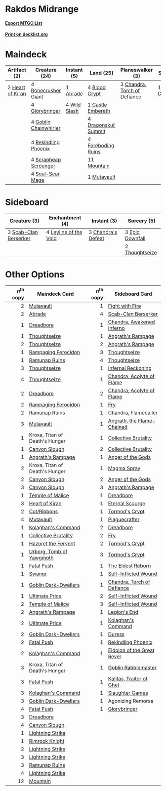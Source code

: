 # Rakdos Midrange

#### [Export MTGO List](../collection/Rakdos%20Midrange/Rakdos%20Midrange.txt)
#### [Print on decklist.org](http://decklist.org/?deckmain=1%09Abrade%0A4%09Blood%20Crypt%0A4%09Bonecrusher%20Giant%0A1%09Castle%20Embereth%0A3%09Chandra,%20Torch%20of%20Defiance%0A1%09Cut/Ribbons%0A4%09Dragonskull%20Summit%0A4%09Foreboding%20Ruins%0A4%09Glorybringer%0A4%09Goblin%20Chainwhirler%0A2%09Heart%20of%20Kiran%0A11%09Mountain%0A1%09Mutavault%0A4%09Rekindling%20Phoenix%0A4%09Scrapheap%20Scrounger%0A4%09Soul-Scar%20Mage%0A4%09Wild%20Slash&deckside=3%09Chandra's%20Defeat%0A3%09Epic%20Downfall%0A4%09Leyline%20of%20the%20Void%0A3%09Scab-Clan%20Berserker%0A2%09Thoughtseize)
# Maindeck

|                                       Artifact (2)                                        |                                         Creature (24)                                          |                                      Instant (5)                                      |                                           Land (25)                                           |                                           Planeswalker (3)                                            |                                      Sorcery (1)                                       |
|-------------------------------------------------------------------------------------------|------------------------------------------------------------------------------------------------|---------------------------------------------------------------------------------------|-----------------------------------------------------------------------------------------------|-------------------------------------------------------------------------------------------------------|----------------------------------------------------------------------------------------|
|2 [Heart of Kiran](http://gatherer.wizards.com/Pages/Card/Details.aspx?multiverseid=423820)|4 [Bonecrusher Giant](http://gatherer.wizards.com/Pages/Card/Details.aspx?multiverseid=473077)  |1 [Abrade](http://gatherer.wizards.com/Pages/Card/Details.aspx?multiverseid=430772)    |4 [Blood Crypt](http://gatherer.wizards.com/Pages/Card/Details.aspx?multiverseid=97102)        |3 [Chandra, Torch of Defiance](http://gatherer.wizards.com/Pages/Card/Details.aspx?multiverseid=417683)|1 [Cut/Ribbons](http://gatherer.wizards.com/Pages/Card/Details.aspx?multiverseid=426925)|
|                                                                                           |4 [Glorybringer](http://gatherer.wizards.com/Pages/Card/Details.aspx?multiverseid=426836)       |4 [Wild Slash](http://gatherer.wizards.com/Pages/Card/Details.aspx?multiverseid=391959)|1 [Castle Embereth](http://gatherer.wizards.com/Pages/Card/Details.aspx?multiverseid=473201)   |                                                                                                       |                                                                                        |
|                                                                                           |4 [Goblin Chainwhirler](http://gatherer.wizards.com/Pages/Card/Details.aspx?multiverseid=443017)|                                                                                       |4 [Dragonskull Summit](http://gatherer.wizards.com/Pages/Card/Details.aspx?multiverseid=420909)|                                                                                                       |                                                                                        |
|                                                                                           |4 [Rekindling Phoenix](http://gatherer.wizards.com/Pages/Card/Details.aspx?multiverseid=439768) |                                                                                       |4 [Foreboding Ruins](http://gatherer.wizards.com/Pages/Card/Details.aspx?multiverseid=410040)  |                                                                                                       |                                                                                        |
|                                                                                           |4 [Scrapheap Scrounger](http://gatherer.wizards.com/Pages/Card/Details.aspx?multiverseid=417804)|                                                                                       |11 [Mountain](http://gatherer.wizards.com/Pages/Card/Details.aspx?multiverseid=439859)         |                                                                                                       |                                                                                        |
|                                                                                           |4 [Soul-Scar Mage](http://gatherer.wizards.com/Pages/Card/Details.aspx?multiverseid=426850)     |                                                                                       |1 [Mutavault](http://gatherer.wizards.com/Pages/Card/Details.aspx?multiverseid=370733)         |                                                                                                       |                                                                                        |


# Sideboard

|                                          Creature (3)                                          |                                        Enchantment (4)                                         |                                         Instant (3)                                         |                                       Sorcery (5)                                        |
|------------------------------------------------------------------------------------------------|------------------------------------------------------------------------------------------------|---------------------------------------------------------------------------------------------|------------------------------------------------------------------------------------------|
|3 [Scab-Clan Berserker](http://gatherer.wizards.com/Pages/Card/Details.aspx?multiverseid=398461)|4 [Leyline of the Void](http://gatherer.wizards.com/Pages/Card/Details.aspx?multiverseid=107682)|3 [Chandra's Defeat](http://gatherer.wizards.com/Pages/Card/Details.aspx?multiverseid=430775)|3 [Epic Downfall](http://gatherer.wizards.com/Pages/Card/Details.aspx?multiverseid=473047)|
|                                                                                                |                                                                                                |                                                                                             |2 [Thoughtseize](http://gatherer.wizards.com/Pages/Card/Details.aspx?multiverseid=438676) |


# Other Options

|*n*<sup>th</sup> copy|                                           Maindeck Card                                           |*n*<sup>th</sup> copy|                                           Sideboard Card                                            |
|--------------------:|---------------------------------------------------------------------------------------------------|--------------------:|-----------------------------------------------------------------------------------------------------|
|                    2|[Mutavault](http://gatherer.wizards.com/Pages/Card/Details.aspx?multiverseid=370733)               |                    1|[Fight with Fire](http://gatherer.wizards.com/Pages/Card/Details.aspx?multiverseid=443007)           |
|                    2|[Abrade](http://gatherer.wizards.com/Pages/Card/Details.aspx?multiverseid=430772)                  |                    4|[Scab-Clan Berserker](http://gatherer.wizards.com/Pages/Card/Details.aspx?multiverseid=398461)       |
|                    1|[Dreadbore](http://gatherer.wizards.com/Pages/Card/Details.aspx?multiverseid=430622)               |                    1|[Chandra, Awakened Inferno](http://gatherer.wizards.com/Pages/Card/Details.aspx?multiverseid=466881) |
|                    1|[Thoughtseize](http://gatherer.wizards.com/Pages/Card/Details.aspx?multiverseid=438676)            |                    1|[Angrath's Rampage](http://gatherer.wizards.com/Pages/Card/Details.aspx?multiverseid=461112)         |
|                    2|[Thoughtseize](http://gatherer.wizards.com/Pages/Card/Details.aspx?multiverseid=438676)            |                    2|[Angrath's Rampage](http://gatherer.wizards.com/Pages/Card/Details.aspx?multiverseid=461112)         |
|                    1|[Rampaging Ferocidon](http://gatherer.wizards.com/Pages/Card/Details.aspx?multiverseid=435308)     |                    3|[Thoughtseize](http://gatherer.wizards.com/Pages/Card/Details.aspx?multiverseid=438676)              |
|                    1|[Ramunap Ruins](http://gatherer.wizards.com/Pages/Card/Details.aspx?multiverseid=430870)           |                    4|[Thoughtseize](http://gatherer.wizards.com/Pages/Card/Details.aspx?multiverseid=438676)              |
|                    3|[Thoughtseize](http://gatherer.wizards.com/Pages/Card/Details.aspx?multiverseid=438676)            |                    1|[Infernal Reckoning](http://gatherer.wizards.com/Pages/Card/Details.aspx?multiverseid=447238)        |
|                    4|[Thoughtseize](http://gatherer.wizards.com/Pages/Card/Details.aspx?multiverseid=438676)            |                    1|[Chandra, Acolyte of Flame](http://gatherer.wizards.com/Pages/Card/Details.aspx?multiverseid=466880) |
|                    2|[Dreadbore](http://gatherer.wizards.com/Pages/Card/Details.aspx?multiverseid=430622)               |                    2|[Chandra, Acolyte of Flame](http://gatherer.wizards.com/Pages/Card/Details.aspx?multiverseid=466880) |
|                    2|[Rampaging Ferocidon](http://gatherer.wizards.com/Pages/Card/Details.aspx?multiverseid=435308)     |                    1|[Fry](http://gatherer.wizards.com/Pages/Card/Details.aspx?multiverseid=466894)                       |
|                    2|[Ramunap Ruins](http://gatherer.wizards.com/Pages/Card/Details.aspx?multiverseid=430870)           |                    1|[Chandra, Flamecaller](http://gatherer.wizards.com/Pages/Card/Details.aspx?multiverseid=407614)      |
|                    3|[Mutavault](http://gatherer.wizards.com/Pages/Card/Details.aspx?multiverseid=370733)               |                    1|[Angrath, the Flame-Chained](http://gatherer.wizards.com/Pages/Card/Details.aspx?multiverseid=439809)|
|                    1|Kroxa, Titan of Death's Hunger                                                                     |                    1|[Collective Brutality](http://gatherer.wizards.com/Pages/Card/Details.aspx?multiverseid=414380)      |
|                    1|[Canyon Slough](http://gatherer.wizards.com/Pages/Card/Details.aspx?multiverseid=426941)           |                    2|[Collective Brutality](http://gatherer.wizards.com/Pages/Card/Details.aspx?multiverseid=414380)      |
|                    1|[Angrath's Rampage](http://gatherer.wizards.com/Pages/Card/Details.aspx?multiverseid=461112)       |                    1|[Anger of the Gods](http://gatherer.wizards.com/Pages/Card/Details.aspx?multiverseid=438682)         |
|                    2|Kroxa, Titan of Death's Hunger                                                                     |                    1|[Magma Spray](http://gatherer.wizards.com/Pages/Card/Details.aspx?multiverseid=426843)               |
|                    2|[Canyon Slough](http://gatherer.wizards.com/Pages/Card/Details.aspx?multiverseid=426941)           |                    2|[Anger of the Gods](http://gatherer.wizards.com/Pages/Card/Details.aspx?multiverseid=438682)         |
|                    3|[Canyon Slough](http://gatherer.wizards.com/Pages/Card/Details.aspx?multiverseid=426941)           |                    3|[Angrath's Rampage](http://gatherer.wizards.com/Pages/Card/Details.aspx?multiverseid=461112)         |
|                    1|[Temple of Malice](http://gatherer.wizards.com/Pages/Card/Details.aspx?multiverseid=378536)        |                    1|[Dreadbore](http://gatherer.wizards.com/Pages/Card/Details.aspx?multiverseid=430622)                 |
|                    3|[Heart of Kiran](http://gatherer.wizards.com/Pages/Card/Details.aspx?multiverseid=423820)          |                    1|[Eternal Scourge](http://gatherer.wizards.com/Pages/Card/Details.aspx?multiverseid=414296)           |
|                    2|[Cut/Ribbons](http://gatherer.wizards.com/Pages/Card/Details.aspx?multiverseid=426925)             |                    1|[Tormod's Crypt](http://gatherer.wizards.com/Pages/Card/Details.aspx?multiverseid=389723)            |
|                    4|[Mutavault](http://gatherer.wizards.com/Pages/Card/Details.aspx?multiverseid=370733)               |                    1|[Plaguecrafter](http://gatherer.wizards.com/Pages/Card/Details.aspx?multiverseid=452832)             |
|                    1|[Kolaghan's Command](http://gatherer.wizards.com/Pages/Card/Details.aspx?multiverseid=394613)      |                    2|[Dreadbore](http://gatherer.wizards.com/Pages/Card/Details.aspx?multiverseid=430622)                 |
|                    1|[Collective Brutality](http://gatherer.wizards.com/Pages/Card/Details.aspx?multiverseid=414380)    |                    2|[Fry](http://gatherer.wizards.com/Pages/Card/Details.aspx?multiverseid=466894)                       |
|                    1|[Hazoret the Fervent](http://gatherer.wizards.com/Pages/Card/Details.aspx?multiverseid=426838)     |                    2|[Tormod's Crypt](http://gatherer.wizards.com/Pages/Card/Details.aspx?multiverseid=389723)            |
|                    1|[Urborg, Tomb of Yawgmoth](http://gatherer.wizards.com/Pages/Card/Details.aspx?multiverseid=383425)|                    3|[Tormod's Crypt](http://gatherer.wizards.com/Pages/Card/Details.aspx?multiverseid=389723)            |
|                    1|[Fatal Push](http://gatherer.wizards.com/Pages/Card/Details.aspx?multiverseid=423724)              |                    1|[The Eldest Reborn](http://gatherer.wizards.com/Pages/Card/Details.aspx?multiverseid=442978)         |
|                    1|[Swamp](http://gatherer.wizards.com/Pages/Card/Details.aspx?multiverseid=439858)                   |                    1|[Self-Inflicted Wound](http://gatherer.wizards.com/Pages/Card/Details.aspx?multiverseid=394686)      |
|                    1|[Goblin Dark-Dwellers](http://gatherer.wizards.com/Pages/Card/Details.aspx?multiverseid=407620)    |                    1|[Chandra, Torch of Defiance](http://gatherer.wizards.com/Pages/Card/Details.aspx?multiverseid=417683)|
|                    1|[Ultimate Price](http://gatherer.wizards.com/Pages/Card/Details.aspx?multiverseid=394735)          |                    2|[Self-Inflicted Wound](http://gatherer.wizards.com/Pages/Card/Details.aspx?multiverseid=394686)      |
|                    2|[Temple of Malice](http://gatherer.wizards.com/Pages/Card/Details.aspx?multiverseid=378536)        |                    3|[Self-Inflicted Wound](http://gatherer.wizards.com/Pages/Card/Details.aspx?multiverseid=394686)      |
|                    2|[Angrath's Rampage](http://gatherer.wizards.com/Pages/Card/Details.aspx?multiverseid=461112)       |                    1|[Legion's End](http://gatherer.wizards.com/Pages/Card/Details.aspx?multiverseid=466860)              |
|                    2|[Ultimate Price](http://gatherer.wizards.com/Pages/Card/Details.aspx?multiverseid=394735)          |                    1|[Kolaghan's Command](http://gatherer.wizards.com/Pages/Card/Details.aspx?multiverseid=394613)        |
|                    2|[Goblin Dark-Dwellers](http://gatherer.wizards.com/Pages/Card/Details.aspx?multiverseid=407620)    |                    1|[Duress](http://gatherer.wizards.com/Pages/Card/Details.aspx?multiverseid=14557)                     |
|                    2|[Fatal Push](http://gatherer.wizards.com/Pages/Card/Details.aspx?multiverseid=423724)              |                    1|[Rekindling Phoenix](http://gatherer.wizards.com/Pages/Card/Details.aspx?multiverseid=439768)        |
|                    2|[Kolaghan's Command](http://gatherer.wizards.com/Pages/Card/Details.aspx?multiverseid=394613)      |                    1|[Eidolon of the Great Revel](http://gatherer.wizards.com/Pages/Card/Details.aspx?multiverseid=442117)|
|                    3|Kroxa, Titan of Death's Hunger                                                                     |                    1|[Goblin Rabblemaster](http://gatherer.wizards.com/Pages/Card/Details.aspx?multiverseid=438486)       |
|                    3|[Fatal Push](http://gatherer.wizards.com/Pages/Card/Details.aspx?multiverseid=423724)              |                    1|[Kalitas, Traitor of Ghet](http://gatherer.wizards.com/Pages/Card/Details.aspx?multiverseid=407596)  |
|                    3|[Kolaghan's Command](http://gatherer.wizards.com/Pages/Card/Details.aspx?multiverseid=394613)      |                    1|[Slaughter Games](http://gatherer.wizards.com/Pages/Card/Details.aspx?multiverseid=290532)           |
|                    3|[Goblin Dark-Dwellers](http://gatherer.wizards.com/Pages/Card/Details.aspx?multiverseid=407620)    |                    1|Agonizing Remorse                                                                                    |
|                    4|[Fatal Push](http://gatherer.wizards.com/Pages/Card/Details.aspx?multiverseid=423724)              |                    1|[Glorybringer](http://gatherer.wizards.com/Pages/Card/Details.aspx?multiverseid=426836)              |
|                    3|[Dreadbore](http://gatherer.wizards.com/Pages/Card/Details.aspx?multiverseid=430622)               |                     |                                                                                                     |
|                    4|[Canyon Slough](http://gatherer.wizards.com/Pages/Card/Details.aspx?multiverseid=426941)           |                     |                                                                                                     |
|                    1|[Lightning Strike](http://gatherer.wizards.com/Pages/Card/Details.aspx?multiverseid=383299)        |                     |                                                                                                     |
|                    1|[Rimrock Knight](http://gatherer.wizards.com/Pages/Card/Details.aspx?multiverseid=473099)          |                     |                                                                                                     |
|                    2|[Lightning Strike](http://gatherer.wizards.com/Pages/Card/Details.aspx?multiverseid=383299)        |                     |                                                                                                     |
|                    3|[Lightning Strike](http://gatherer.wizards.com/Pages/Card/Details.aspx?multiverseid=383299)        |                     |                                                                                                     |
|                    3|[Ramunap Ruins](http://gatherer.wizards.com/Pages/Card/Details.aspx?multiverseid=430870)           |                     |                                                                                                     |
|                    4|[Lightning Strike](http://gatherer.wizards.com/Pages/Card/Details.aspx?multiverseid=383299)        |                     |                                                                                                     |
|                   12|[Mountain](http://gatherer.wizards.com/Pages/Card/Details.aspx?multiverseid=439859)                |                     |                                                                                                     |


